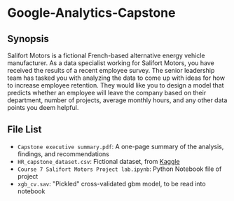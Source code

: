 # Google-Analytics-Capstone
## Synopsis
Salifort Motors is a fictional French-based alternative energy vehicle manufacturer. As a data specialist working for Salifort Motors, you have received the results of a recent employee survey. The senior leadership team has tasked you with analyzing the data to come up with ideas for how to increase employee retention. They would like you to design a model that predicts whether an employee will leave the company based on their  department, number of projects, average monthly hours, and any other data points you deem helpful.

## File List
- `Capstone executive summary.pdf`: A one-page summary of the analysis, findings, and recommendations
- `HR_capstone_dataset.csv`: Fictional dataset, from [Kaggle](https://www.kaggle.com/datasets/mfaisalqureshi/hr-analytics-and-job-prediction?select=HR_comma_sep.csv)
- `Course 7 Salifort Motors Project lab.ipynb`: Python Notebook file of project
- `xgb_cv.sav`: "Pickled" cross-validated gbm model, to be read into notebook
